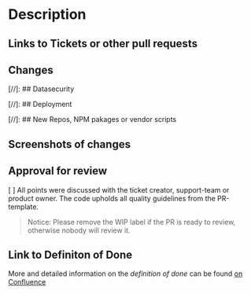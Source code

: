 # Description
<!--
  This is a template to add as many information as possible to the pull request, to help reviewer and as a checklist for you. Points to remember are set in the comments, please read and keep them in mind:
  
    - Code should be self-explanatory and share your knowledge with others
    - Document code that is not self-explanatory
    - Think about bugs and keep security in mind
    - Write tests (Unit and Integration), also for error cases
    - Main logic should hidden behind the api, never trust the client
    - Visible changes should be discussed with the UX-Team from the begining of development; they also have to accept them at the end
    - Keep the changelog up-to-date
    - Leave the code cleaner than you found it. Remove unnecessary lines. Listen to the linter.
-->

## Links to Tickets or other pull requests
<!--
Base links to copy
- https://github.com/schul-cloud/schulcloud-server/pull/????
- https://ticketsystem.schul-cloud.org/browse/SC-????
-->

## Changes
<!--
  Short notice if a ticket exists, more detailed if not
-->

[//]: ## Datasecurity
<!--
  Notice about model changes, logging of user data and other user data stuff, should be noted here. If you are not sure if it is relevant, ask the data-security team. 

-->

[//]: ## Deployment
<!--
  Keep in mind to changes to seed data, if changes are done by migration scripts.
  Changes to the infrastructure have to discussed with the devops

  This point should includes following informations:
  - Envirement variables like FEATURE_XY=true
  - Migration scripts to run, other requirements
-->

[//]: ## New Repos, NPM pakages or vendor scripts
<!--
  Keep in mind the stability, performance, activity and author.

  Describe why it is needed.
-->

## Screenshots of changes
<!--
  only needed for visual changes

  If visual changes exist, work together with UI/UX from from beginning
-->

## Approval for review
[ ] All points were discussed with the ticket creator, support-team or product owner. The code upholds all quality guidelines from the PR-template.

> Notice: Please remove the WIP label if the PR is ready to review, otherwise nobody will review it.

## Link to Definiton of Done
More and detailed information on the *definition of done* can be found [on Confluence](https://docs.schul-cloud.org/pages/viewpage.action?pageId=92831762)
